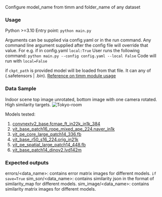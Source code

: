 Configure model_name from timm and folder_name of any dataset

### Usage
Python >=3.10
Entry point: ```python main.py```

Arguments can be supplied via config.yaml or in the run command.
Any command line argument supplied after the config file will override that value.
For e.g.
if in config.yaml 
```local:True```
User runs the following command: ```python main.py --config config.yaml --local False```
Code will run with ```local=False```

if ```ckpt_path``` is provided model will be loaded from that file. It can any of (.safetensors | .bin). [Reference on timm module usage](https://github.com/huggingface/pytorch-image-models/discussions/1826#discussioncomment-599645)

### Data Sample
Indoor scene top image unrotated, bottom image with one camera rotated. High similarity targets.
![Tokyo-room](sample_images/tokyo_sample.png)

Models tested:
1. [convnextv2_base.fcmae_ft_in22k_in1k_384](https://huggingface.co/timm/convnextv2_base.fcmae_ft_in22k_in1k_384)
2. [vit_base_patch16_rope_mixed_ape_224.naver_in1k](https://huggingface.co/timm/vit_base_patch16_rope_mixed_ape_224.naver_in1k)
3. [vit_pe_core_large_patch14_336.fb](https://huggingface.co/timm/vit_pe_core_large_patch14_336.fb)
4. [vit_base_r50_s16_224.orig_in21k](https://huggingface.co/timm/vit_base_r50_s16_224.orig_in21k)
5. [vit_pe_spatial_large_patch14_448.fb](https://huggingface.co/timm/vit_pe_spatial_large_patch14_448.fb)
6. [vit_base_patch14_dinov2.lvd142m](https://huggingface.co/timm/vit_base_patch14_dinov2.lvd142m)

### Expected outputs
errors/<data_name>: contains error matrix images for different models.
```if save=True```
    sim_son/<data_name>: contains similarity json in the format of similarity_map for different models.
    sim_image/<data_name>: contains similarity matrix images for different models.  
